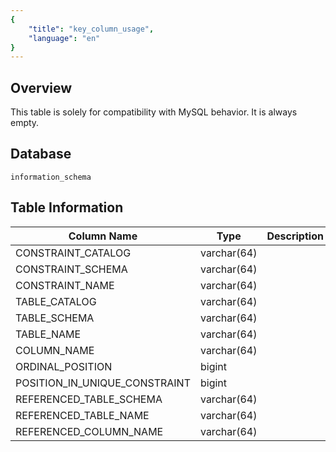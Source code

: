 ```yaml
---
{
    "title": "key_column_usage",
    "language": "en"
}
---
```


## Overview

This table is solely for compatibility with MySQL behavior. It is always empty.

## Database


`information_schema`


## Table Information

| Column Name                   | Type        | Description |
| ----------------------------- | ----------- | ----------- |
| CONSTRAINT_CATALOG            | varchar(64) |             |
| CONSTRAINT_SCHEMA             | varchar(64) |             |
| CONSTRAINT_NAME               | varchar(64) |             |
| TABLE_CATALOG                 | varchar(64) |             |
| TABLE_SCHEMA                  | varchar(64) |             |
| TABLE_NAME                    | varchar(64) |             |
| COLUMN_NAME                   | varchar(64) |             |
| ORDINAL_POSITION              | bigint      |             |
| POSITION_IN_UNIQUE_CONSTRAINT | bigint      |             |
| REFERENCED_TABLE_SCHEMA       | varchar(64) |             |
| REFERENCED_TABLE_NAME         | varchar(64) |             |
| REFERENCED_COLUMN_NAME        | varchar(64) |             |